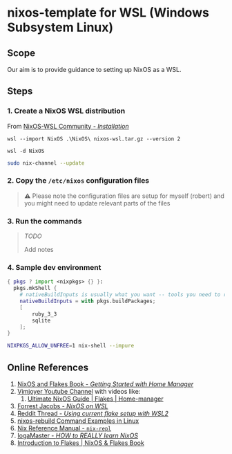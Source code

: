 # nixos-template for WSL (Windows Subsystem Linux)

## Scope

Our aim is to provide guidance to setting up NixOS as a WSL.

## Steps

### 1. Create a NixOS WSL distribution 

From [NixOS-WSL Community - _Installation_](https://nix-community.github.io/NixOS-WSL/install.html)

```PS
wsl --import NixOS .\NixOS\ nixos-wsl.tar.gz --version 2
```

```PS
wsl -d NixOS
```

```bash
sudo nix-channel --update
```

### 2. Copy the `/etc/nixos` configuration files

> :warning: Please note the configuration files are setup for myself (robert) and you might need to update relevant parts of the files 


### 3. Run the commands

> _TODO_
>
> Add notes

### 4. Sample dev environment

```nix
{ pkgs ? import <nixpkgs> {} }:
  pkgs.mkShell {
    # nativeBuildInputs is usually what you want -- tools you need to run
    nativeBuildInputs = with pkgs.buildPackages;
    [
        ruby_3_3
        sqlite
    ];
}
```

```bash
NIXPKGS_ALLOW_UNFREE=1 nix-shell --impure
```

## Online References

1. [NixOS and Flakes Book - _Getting Started with Home Manager_](https://nixos-and-flakes.thiscute.world/nixos-with-flakes/start-using-home-manager)
2. [Vimjoyer Youtube Channel](https://www.youtube.com/@vimjoyer) with videos like:
    1. [Ultimate NixOS Guide | Flakes | Home-manager](https://www.youtube.com/watch?v=a67Sv4Mbxmc&ab_channel=Vimjoyer)
3. [Forrest Jacobs - _NixOS on WSL_](https://forrestjacobs.com/nixos-on-wsl/)
4. [Reddit Thread - _Using current flake setup with WSL2_](https://www.reddit.com/r/NixOS/comments/12po37r/using_current_flake_setup_with_wsl2/)
5. [nixos-rebuild Command Examples in Linux](https://www.thegeekdiary.com/nixos-rebuild-command-examples-in-linux/)
6. [Nix Reference Manual - `nix-repl`](https://nix.dev/manual/nix/2.18/command-ref/new-cli/nix3-repl)
7. [IogaMaster - _HOW to REALLY learn NixOS_](https://www.youtube.com/watch?v=1ED9b7ERTzI&ab_channel=IogaMaster)
8. [Introduction to Flakes | NixOS & Flakes Book](https://nixos-and-flakes.thiscute.world/nixos-with-flakes/introduction-to-flakes)
